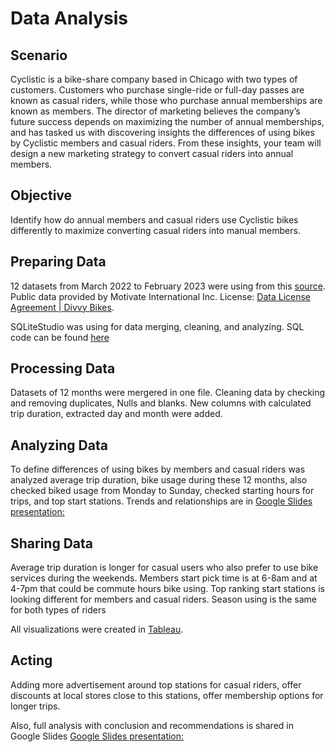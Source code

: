 # Data Analysis


## Scenario

Cyclistic is a bike-share company based in Chicago with two types of customers. Customers who purchase single-ride or full-day passes are known as casual riders, 
while those who purchase annual memberships are known as members. The director of marketing believes the company’s future success depends on maximizing the number
of annual memberships, and has tasked us with discovering insights the differences of using bikes by Cyclistic members and casual riders. From these insights, your 
team will design a new marketing strategy to convert casual riders into annual members.

## Objective

Identify how do annual members and casual riders use Cyclistic bikes differently to maximize converting casual riders into manual members. 

## Preparing Data 
12 datasets from March 2022 to February 2023 were using from this [source](https://divvy-tripdata.s3.amazonaws.com/index.html).
Public data provided by Motivate International Inc.
License: [Data License Agreement | Divvy Bikes](https://ride.divvybikes.com/data-license-agreement).

SQLiteStudio was using for data merging, cleaning, and analyzing. 
SQL code can be found [here](https://github.com/LLBBAA/Data_Analysis/blob/main/SQL_Code.sql)

## Processing Data

Datasets of 12 months were mergered in one file. 
Cleaning data by checking and removing duplicates, Nulls and blanks.
New columns with calculated trip duration, extracted day and month were added.

## Analyzing Data
To define differences of using bikes by members and casual riders was analyzed average trip duration, bike usage during these 12 months, also checked biked usage from Monday to Sunday, checked starting hours for trips, and top start stations.
Trends and relationships are in [Google Slides presentation:](https://docs.google.com/presentation/d/1sL4CvfZugpeS0J8cl1FtaNDjfC1KakbJV_MqCBYc2hc/edit#slide=id.g22a7550d4e7_0_980)

## Sharing Data
Average trip duration is longer for casual users who also prefer to use bike services during the weekends. 
Members start pick time is at 6-8am and at 4-7pm that could be commute hours bike using.
Top ranking start stations is looking different for members and casual riders.
Season using is the same for both types of riders

All visualizations were created in [Tableau](https://public.tableau.com/app/profile/liudmila3799).

## Acting
Adding more advertisement around top stations for casual riders, offer discounts at local stores close to this stations, offer membership options for longer trips.

Also, full analysis with conclusion and recommendations is shared in Google Slides [Google Slides presentation:](https://docs.google.com/presentation/d/1sL4CvfZugpeS0J8cl1FtaNDjfC1KakbJV_MqCBYc2hc/edit#slide=id.g22a7550d4e7_0_980)

